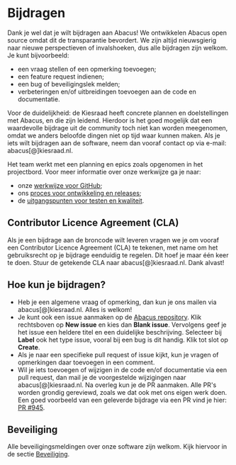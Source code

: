# Bijdragen

Dank je wel dat je wilt bijdragen aan Abacus! We ontwikkelen Abacus open source omdat dit de transparantie bevordert. We zijn altijd nieuwsgierig naar nieuwe perspectieven of invalshoeken, dus alle bijdragen zijn welkom. Je kunt bijvoorbeeld:

- een vraag stellen of een opmerking toevoegen;
- een feature request indienen;
- een bug of beveiligingslek melden;
- verbeteringen en/of uitbreidingen toevoegen aan de code en documentatie.

Voor de duidelijkheid: de Kiesraad heeft concrete plannen en doelstellingen met Abacus, en die zijn leidend. Hierdoor is het goed mogelijk dat een waardevolle bijdrage uit de community toch niet kan worden meegenomen, omdat we anders beloofde dingen niet op tijd waar kunnen maken. Als je iets wilt bijdragen aan de software, neem dan vooraf contact op via e-mail: abacus[@]kiesraad.nl.

Het team werkt met een planning en epics zoals opgenomen in het projectbord. Voor meer informatie over onze werkwijze ga je naar:

- onze [werkwijze voor GitHub](/documentatie/ontwikkelproces/GitHub-werkwijze.md);
- ons [proces voor ontwikkeling en releases](/documentatie/ontwikkelproces/proces-ontwikkeling-en-releases.md);
- de [uitgangspunten voor testen en kwaliteit](/documentatie/ontwikkelproces/testen-en-kwaliteit.md).

## Contributor Licence Agreement (CLA)

Als je een bijdrage aan de broncode wilt leveren vragen we je om vooraf een Contributor Licence Agreement (CLA) te tekenen, met name om het gebruiksrecht op je bijdrage eenduidig te regelen. Dit hoef je maar één keer te doen. Stuur de getekende CLA naar abacus[@]kiesraad.nl. Dank alvast!

## Hoe kun je bijdragen?

- Heb je een algemene vraag of opmerking, dan kun je ons mailen via abacus[@]kiesraad.nl. Alles is welkom!
- Je kunt ook een issue aanmaken op de [Abacus repository](https://github.com/kiesraad/abacus/issues). Klik rechtsboven op **New issue** en kies dan **Blank issue**. Vervolgens geef je het issue een heldere titel en een duidelijke beschrijving. Selecteer bij **Label** ook het type issue, vooral bij een bug is dit handig. Klik tot slot op **Create**.
- Als je naar een specifieke pull request of issue kijkt, kun je vragen of opmerkingen daar toevoegen in een comment.
- Wil je iets toevoegen of wijzigen in de code en/of documentatie via een pull request, dan mail je de voorgestelde wijzigingen naar abacus[@]kiesraad.nl. Na overleg kun je de PR aanmaken. Alle PR's worden grondig gereviewd, zoals we dat ook met ons eigen werk doen. Een goed voorbeeld van een geleverde bijdrage via een PR vind je hier: [PR #945](https://github.com/kiesraad/abacus/pull/945).

## Beveiliging

Alle beveiligingsmeldingen over onze software zijn welkom. Kijk hiervoor in de sectie [Beveiliging](/SECURITY.md).

